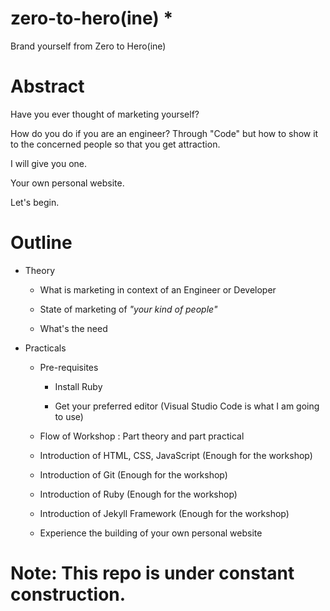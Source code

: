 # zero-to-hero(ine) *

Brand yourself from Zero to Hero(ine)

# Abstract

Have you ever thought of marketing yourself?

How do you do if you are an engineer? Through "Code" but how to show it to the concerned people so that you get attraction.

I will give you one. 

Your own personal website.

Let's begin.

# Outline

- Theory

  * What is marketing in context of an Engineer or Developer

  * State of marketing of _"your kind of people"_

  * What's the need

- Practicals

  * Pre-requisites

    - Install Ruby

    - Get your preferred editor (Visual Studio Code is what I am going to use)

  * Flow of Workshop : Part theory and part practical

  * Introduction of HTML, CSS, JavaScript (Enough for the workshop)

  * Introduction of Git (Enough for the workshop)

  * Introduction of Ruby (Enough for the workshop)

  * Introduction of Jekyll Framework (Enough for the workshop)

  * Experience the building of your own personal website


# Note: This repo is under constant construction.
